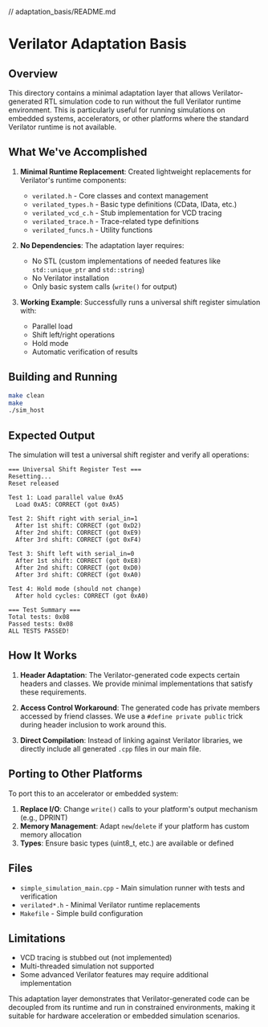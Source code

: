 // adaptation_basis/README.md
# Verilator Adaptation Basis

## Overview

This directory contains a minimal adaptation layer that allows Verilator-generated RTL simulation code to run without the full Verilator runtime environment. This is particularly useful for running simulations on embedded systems, accelerators, or other platforms where the standard Verilator runtime is not available.

## What We've Accomplished

1. **Minimal Runtime Replacement**: Created lightweight replacements for Verilator's runtime components:
   - `verilated.h` - Core classes and context management
   - `verilated_types.h` - Basic type definitions (CData, IData, etc.)
   - `verilated_vcd_c.h` - Stub implementation for VCD tracing
   - `verilated_trace.h` - Trace-related type definitions
   - `verilated_funcs.h` - Utility functions

2. **No Dependencies**: The adaptation layer requires:
   - No STL (custom implementations of needed features like `std::unique_ptr` and `std::string`)
   - No Verilator installation
   - Only basic system calls (`write()` for output)

3. **Working Example**: Successfully runs a universal shift register simulation with:
   - Parallel load
   - Shift left/right operations
   - Hold mode
   - Automatic verification of results

## Building and Running

```bash
make clean
make
./sim_host
```

## Expected Output

The simulation will test a universal shift register and verify all operations:

```
=== Universal Shift Register Test ===
Resetting...
Reset released

Test 1: Load parallel value 0xA5
  Load 0xA5: CORRECT (got 0xA5)

Test 2: Shift right with serial_in=1
  After 1st shift: CORRECT (got 0xD2)
  After 2nd shift: CORRECT (got 0xE9)
  After 3rd shift: CORRECT (got 0xF4)

Test 3: Shift left with serial_in=0
  After 1st shift: CORRECT (got 0xE8)
  After 2nd shift: CORRECT (got 0xD0)
  After 3rd shift: CORRECT (got 0xA0)

Test 4: Hold mode (should not change)
  After hold cycles: CORRECT (got 0xA0)

=== Test Summary ===
Total tests: 0x08
Passed tests: 0x08
ALL TESTS PASSED!
```

## How It Works

1. **Header Adaptation**: The Verilator-generated code expects certain headers and classes. We provide minimal implementations that satisfy these requirements.

2. **Access Control Workaround**: The generated code has private members accessed by friend classes. We use a `#define private public` trick during header inclusion to work around this.

3. **Direct Compilation**: Instead of linking against Verilator libraries, we directly include all generated `.cpp` files in our main file.

## Porting to Other Platforms

To port this to an accelerator or embedded system:

1. **Replace I/O**: Change `write()` calls to your platform's output mechanism (e.g., DPRINT)
2. **Memory Management**: Adapt `new`/`delete` if your platform has custom memory allocation
3. **Types**: Ensure basic types (uint8_t, etc.) are available or defined

## Files

- `simple_simulation_main.cpp` - Main simulation runner with tests and verification
- `verilated*.h` - Minimal Verilator runtime replacements
- `Makefile` - Simple build configuration

## Limitations

- VCD tracing is stubbed out (not implemented)
- Multi-threaded simulation not supported
- Some advanced Verilator features may require additional implementation

This adaptation layer demonstrates that Verilator-generated code can be decoupled from its runtime and run in constrained environments, making it suitable for hardware acceleration or embedded simulation scenarios.

